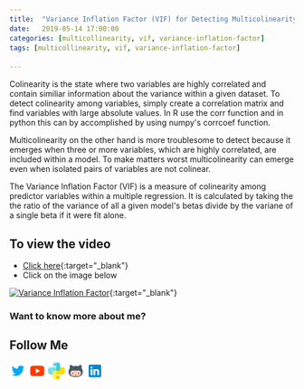 ```yaml
---
title:  "Variance Inflation Factor (VIF) for Detecting Multicolinearity in Python"
date:   2019-05-14 17:00:00
categories: [multicollinearity, vif, variance-inflation-factor]
tags: [multicollinearity, vif, variance-inflation-factor]

---
```


Colinearity is the state where two variables are highly correlated and contain similiar information about the variance within a given dataset. To detect colinearity among variables, simply create a correlation matrix and find variables with large absolute values. In R use the corr function and in python this can by accomplished by using numpy's corrcoef function.

Multicolinearity on the other hand is more troublesome to detect because it emerges when three or more variables, which are highly correlated, are included within a model. To make matters worst multicolinearity can emerge even when isolated pairs of variables are not colinear.

The Variance Inflation Factor (VIF) is a measure of colinearity among predictor variables within a multiple regression. It is calculated by taking the the ratio of the variance of all a given model's betas divide by the variane of a single beta if it were fit alone.

## To view the video
* [Click here](https://youtu.be/qmt7ZZoiDwc){:target="_blank"}
* Click on the image below

[![Variance Inflation Factor](http://img.youtube.com/vi/qmt7ZZoiDwc/0.jpg)](http://www.youtube.com/watch?v=qmt7ZZoiDwc){:target="_blank"}

### Want to know more about me?
## Follow Me
<a href="https://twitter.com/_bhaveshbhatt" target="_blank"><img class="ai-subscribed-social-icon" src="/assets/images/tw.png" width="30"></a>
<a href="https://www.youtube.com/bhaveshbhatt8791/" target="_blank"><img class="ai-subscribed-social-icon" src="/assets/images/ytb.png" width="30"></a>
<a href="https://www.youtube.com/PythonTricks/" target="_blank"><img class="ai-subscribed-social-icon" src="/assets/images/python_logo.png" width="30"></a>
<a href="https://github.com/bhattbhavesh91" target="_blank"><img class="ai-subscribed-social-icon" src="/assets/images/gthb.png" width="30"></a>
<a href="https://www.linkedin.com/in/bhattbhavesh91/" target="_blank"><img class="ai-subscribed-social-icon" src="/assets/images/lnkdn.png" width="30"></a>
